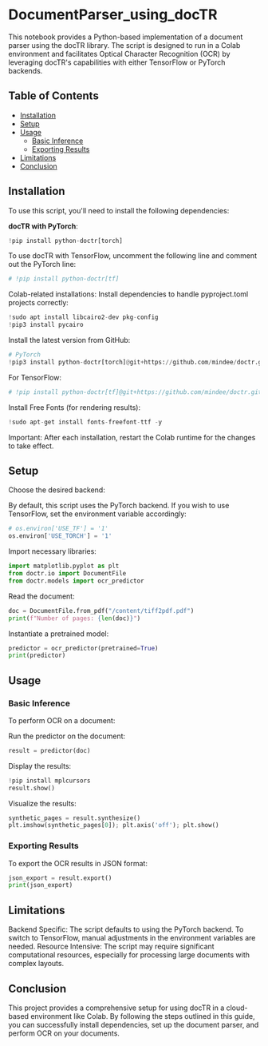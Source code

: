 # DocumentParser_using_docTR

This notebook provides a Python-based implementation of a document parser using the docTR library. The script is designed to run in a Colab environment and facilitates Optical Character Recognition (OCR) by leveraging docTR's capabilities with either TensorFlow or PyTorch backends.

## Table of Contents

- [Installation](#installation)
- [Setup](#setup)
- [Usage](#usage)
  - [Basic Inference](#basic-inference)
  - [Exporting Results](#exporting-results)
- [Limitations](#limitations)
- [Conclusion](#conclusion)

## Installation

To use this script, you'll need to install the following dependencies:

**docTR with PyTorch**:
```python
!pip install python-doctr[torch]
```
To use docTR with TensorFlow, uncomment the following line and comment out the PyTorch line:
```python
# !pip install python-doctr[tf]
```
Colab-related installations:
Install dependencies to handle pyproject.toml projects correctly:
```python
!sudo apt install libcairo2-dev pkg-config
!pip3 install pycairo
```
Install the latest version from GitHub:
```python
# PyTorch
!pip3 install python-doctr[torch]@git+https://github.com/mindee/doctr.git
```
For TensorFlow:
```python
# !pip install python-doctr[tf]@git+https://github.com/mindee/doctr.git
```
Install Free Fonts (for rendering results):
```python
!sudo apt-get install fonts-freefont-ttf -y
```
Important: After each installation, restart the Colab runtime for the changes to take effect.

## Setup
Choose the desired backend:

By default, this script uses the PyTorch backend. If you wish to use TensorFlow, set the environment variable accordingly:
```python
# os.environ['USE_TF'] = '1'
os.environ['USE_TORCH'] = '1'
```
Import necessary libraries:
```python
import matplotlib.pyplot as plt
from doctr.io import DocumentFile
from doctr.models import ocr_predictor
```
Read the document:
```python
doc = DocumentFile.from_pdf("/content/tiff2pdf.pdf")
print(f"Number of pages: {len(doc)}")
```
Instantiate a pretrained model:
```python
predictor = ocr_predictor(pretrained=True)
print(predictor)
```
## Usage
### Basic Inference
To perform OCR on a document:

Run the predictor on the document:
```python
result = predictor(doc)
```
Display the results:
```python
!pip install mplcursors
result.show()
```
Visualize the results:
```python
synthetic_pages = result.synthesize()
plt.imshow(synthetic_pages[0]); plt.axis('off'); plt.show()
```
### Exporting Results
To export the OCR results in JSON format:
```python
json_export = result.export()
print(json_export)
```
## Limitations
Backend Specific: The script defaults to using the PyTorch backend. To switch to TensorFlow, manual adjustments in the environment variables are needed.
Resource Intensive: The script may require significant computational resources, especially for processing large documents with complex layouts.
## Conclusion
This project provides a comprehensive setup for using docTR in a cloud-based environment like Colab. By following the steps outlined in this guide, 
you can successfully install dependencies, set up the document parser, and perform OCR on your documents.
